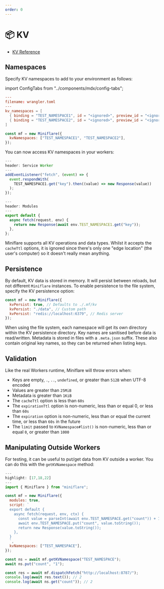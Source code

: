 ```yaml
---
order: 0
---
```


# 📦 KV

- [KV Reference](https://developers.cloudflare.com/workers/runtime-apis/kv)

## Namespaces

Specify KV namespaces to add to your environment as follows:

import ConfigTabs from "../components/mdx/config-tabs";

<ConfigTabs>

```toml
---
filename: wrangler.toml
---
kv_namespaces = [
  { binding = "TEST_NAMESPACE1", id = "<ignored>", preview_id = "<ignored>" },
  { binding = "TEST_NAMESPACE2", id = "<ignored>", preview_id = "<ignored>" }
]
```

```js
const mf = new Miniflare({
  kvNamespaces: ["TEST_NAMESPACE1", "TEST_NAMESPACE2"],
});
```

</ConfigTabs>

You can now access KV namespaces in your workers:

```js
---
header: Service Worker
---
addEventListener("fetch", (event) => {
  event.respondWith(
    TEST_NAMESPACE1.get("key").then((value) => new Response(value))
  );
});
```

```js
---
header: Modules
---
export default {
  async fetch(request, env) {
    return new Response(await env.TEST_NAMESPACE1.get("key"));
  },
};
```

Miniflare supports all KV operations and data types. Whilst it accepts the
`cacheTtl` options, it is ignored since there's only one "edge location" (the
user's computer) so it doesn't really mean anything.

## Persistence

By default, KV data is stored in memory. It will persist between reloads, but
not different `Miniflare` instances. To enable persistence to
the file system, specify the KV persistence option:

```js
const mf = new Miniflare({
  kvPersist: true, // Defaults to ./.mf/kv
  kvPersist: "./data", // Custom path
  kvPersist: "redis://localhost:6379", // Redis server
});
```

When using the file system, each namespace will get its own directory within the
KV persistence directory. Key names are sanitised before data is read/written.
Metadata is stored in files with a `.meta.json` suffix. These also contain
original key names, so they can be returned when listing keys.

## Validation

Like the real Workers runtime, Miniflare will throw errors when:

- Keys are empty, `.`, `..`, `undefined`, or greater than `512B` when UTF-8
  encoded
- Values are greater than `25MiB`
- Metadata is greater than `1KiB`
- The `cacheTtl` option is less than `60s`
- The `expirationTtl` option is non-numeric, less than or equal 0, or less than
  `60s`
- The `expiration` option is non-numeric, less than or equal the current time,
  or less than `60s` in the future
- The `limit` passed to `KVNamespace#list()` is non-numeric, less than or equal
  `0`, or greater than `1000`

## Manipulating Outside Workers

For testing, it can be useful to put/get data from KV outside a worker. You can
do this with the `getKVNamespace` method:

```js
---
highlight: [17,18,22]
---
import { Miniflare } from "miniflare";

const mf = new Miniflare({
  modules: true,
  script: `
  export default {
    async fetch(request, env, ctx) {
      const value = parseInt(await env.TEST_NAMESPACE.get("count")) + 1;
      await env.TEST_NAMESPACE.put("count", value.toString());
      return new Response(value.toString());
    },
  }
  `,
  kvNamespaces: ["TEST_NAMESPACE"],
});

const ns = await mf.getKVNamespace("TEST_NAMESPACE");
await ns.put("count", "1");

const res = await mf.dispatchFetch("http://localhost:8787/");
console.log(await res.text()); // 2
console.log(await ns.get("count")); // 2
```
